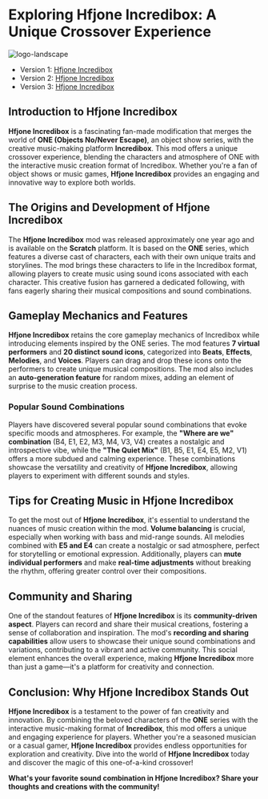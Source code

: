 # Exploring Hfjone Incredibox: A Unique Crossover Experience

![logo-landscape](https://github.com/user-attachments/assets/4d3b686c-1ac7-412c-b8ef-3a8650ca0c95)


- Version 1: [Hfjone Incredibox](https://sprunki-incredibox.org/game/incredibox-hfjone-incredibox)
- Version 2: [Hfjone Incredibox](https://sprunki.la/game/incredibox-hfjone-incredibox)
- Version 3: [Hfjone Incredibox](https://scrunkly.org/game/incredibox-hfjone-incredibox)


## Introduction to Hfjone Incredibox
**Hfjone Incredibox** is a fascinating fan-made modification that merges the world of **ONE (Objects No/Never Escape)**, an object show series, with the creative music-making platform **Incredibox**. This mod offers a unique crossover experience, blending the characters and atmosphere of ONE with the interactive music creation format of Incredibox. Whether you're a fan of object shows or music games, **Hfjone Incredibox** provides an engaging and innovative way to explore both worlds.

## The Origins and Development of Hfjone Incredibox
The **Hfjone Incredibox** mod was released approximately one year ago and is available on the **Scratch** platform. It is based on the **ONE** series, which features a diverse cast of characters, each with their own unique traits and storylines. The mod brings these characters to life in the Incredibox format, allowing players to create music using sound icons associated with each character. This creative fusion has garnered a dedicated following, with fans eagerly sharing their musical compositions and sound combinations.

## Gameplay Mechanics and Features
**Hfjone Incredibox** retains the core gameplay mechanics of Incredibox while introducing elements inspired by the ONE series. The mod features **7 virtual performers** and **20 distinct sound icons**, categorized into **Beats**, **Effects**, **Melodies**, and **Voices**. Players can drag and drop these icons onto the performers to create unique musical compositions. The mod also includes an **auto-generation feature** for random mixes, adding an element of surprise to the music creation process.

### Popular Sound Combinations
Players have discovered several popular sound combinations that evoke specific moods and atmospheres. For example, the **"Where are we" combination** (B4, E1, E2, M3, M4, V3, V4) creates a nostalgic and introspective vibe, while the **"The Quiet Mix"** (B1, B5, E1, E4, E5, M2, V1) offers a more subdued and calming experience. These combinations showcase the versatility and creativity of **Hfjone Incredibox**, allowing players to experiment with different sounds and styles.

## Tips for Creating Music in Hfjone Incredibox
To get the most out of **Hfjone Incredibox**, it's essential to understand the nuances of music creation within the mod. **Volume balancing** is crucial, especially when working with bass and mid-range sounds. All melodies combined with **E5 and E4** can create a nostalgic or sad atmosphere, perfect for storytelling or emotional expression. Additionally, players can **mute individual performers** and make **real-time adjustments** without breaking the rhythm, offering greater control over their compositions.

## Community and Sharing
One of the standout features of **Hfjone Incredibox** is its **community-driven aspect**. Players can record and share their musical creations, fostering a sense of collaboration and inspiration. The mod's **recording and sharing capabilities** allow users to showcase their unique sound combinations and variations, contributing to a vibrant and active community. This social element enhances the overall experience, making **Hfjone Incredibox** more than just a game—it's a platform for creativity and connection.

## Conclusion: Why Hfjone Incredibox Stands Out
**Hfjone Incredibox** is a testament to the power of fan creativity and innovation. By combining the beloved characters of the **ONE** series with the interactive music-making format of **Incredibox**, this mod offers a unique and engaging experience for players. Whether you're a seasoned musician or a casual gamer, **Hfjone Incredibox** provides endless opportunities for exploration and creativity. Dive into the world of **Hfjone Incredibox** today and discover the magic of this one-of-a-kind crossover!

**What's your favorite sound combination in Hfjone Incredibox? Share your thoughts and creations with the community!**
